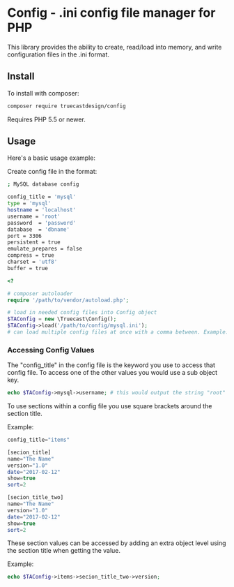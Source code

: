 Config - .ini config file manager for PHP
=======================================

This library provides the ability to create, read/load into memory, and write configuration files in the .ini format.

Install
-------

To install with composer:

```sh
composer require truecastdesign/config
```

Requires PHP 5.5 or newer.

Usage
-----

Here's a basic usage example:

Create config file in the format:

```sh
; MySQL database config

config_title = 'mysql'
type = 'mysql'
hostname = 'localhost'
username = 'root'
password  = 'password'
database  = 'dbname'
port = 3306
persistent = true
emulate_prepares = false
compress = true
charset = 'utf8'
buffer = true
```

```php
<?

# composer autoloader
require '/path/to/vendor/autoload.php';

# load in needed config files into Config object
$TAConfig = new \Truecast\Config();
$TAConfig->load('/path/to/config/mysql.ini'); 
# can load multiple config files at once with a comma between. Example: '/path/to/config/mysql.ini, /path/to/config/site.ini'
```

### Accessing Config Values

The "config_title" in the config file is the keyword you use to access that config file. To access one of the other values you would use a sub object key.

```php
echo $TAConfig->mysql->username; # this would output the string "root" using the above config file.
```

To use sections within a config file you use square brackets around the section title.

Example:

```php
config_title="items"

[secion_title]
name="The Name"
version="1.0"
date="2017-02-12"
show=true
sort=2

[secion_title_two]
name="The Name"
version="1.0"
date="2017-02-12"
show=true
sort=2
```

These section values can be accessed by adding an extra object level using the section title when getting the value.

Example:

```php
echo $TAConfig->items->secion_title_two->version;
```

